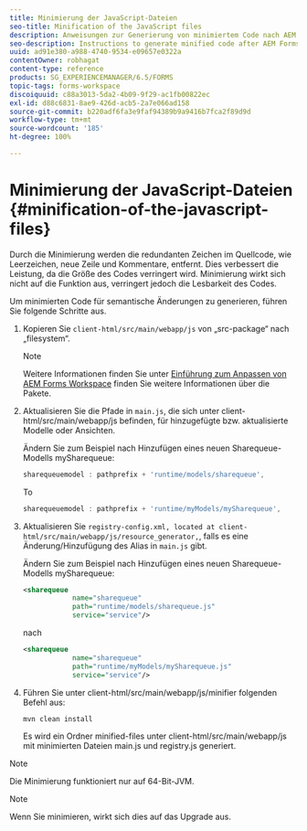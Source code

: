 ```yaml
---
title: Minimierung der JavaScript-Dateien
seo-title: Minification of the JavaScript files
description: Anweisungen zur Generierung von minimiertem Code nach AEM Forms Workspace-Anpassungen zur Optimierung der JS-Dateien für das Web.
seo-description: Instructions to generate minified code after AEM Forms workspace customizations to optimize the JS files for the web.
uuid: ad91e380-a988-4740-9534-e09657e0322a
contentOwner: robhagat
content-type: reference
products: SG_EXPERIENCEMANAGER/6.5/FORMS
topic-tags: forms-workspace
discoiquuid: c88a3013-5da2-4b09-9f29-ac1fb00822ec
exl-id: d88c6831-8ae9-426d-acb5-2a7e066ad158
source-git-commit: b220adf6fa3e9faf94389b9a9416b7fca2f89d9d
workflow-type: tm+mt
source-wordcount: '185'
ht-degree: 100%

---
```


# Minimierung der JavaScript-Dateien {#minification-of-the-javascript-files}

Durch die Minimierung werden die redundanten Zeichen im Quellcode, wie Leerzeichen, neue Zeile und Kommentare, entfernt. Dies verbessert die Leistung, da die Größe des Codes verringert wird. Minimierung wirkt sich nicht auf die Funktion aus, verringert jedoch die Lesbarkeit des Codes.

Um minimierten Code für semantische Änderungen zu generieren, führen Sie folgende Schritte aus.

1. Kopieren Sie `client-html/src/main/webapp/js` von „src-package“ nach „filesystem“.

   >[!NOTE]
   >
   >Weitere Informationen finden Sie unter [Einführung zum Anpassen von AEM Forms Workspace](/help/forms/using/introduction-customizing-html-workspace.md) finden Sie weitere Informationen über die Pakete.

1. Aktualisieren Sie die Pfade in `main.js`, die sich unter client-html/src/main/webapp/js befinden, für hinzugefügte bzw. aktualisierte Modelle oder Ansichten.

   Ändern Sie zum Beispiel nach Hinzufügen eines neuen Sharequeue-Modells mySharequeue:

   ```javascript
   sharequeuemodel : pathprefix + 'runtime/models/sharequeue',
   ```

   To

   ```javascript
   sharequeuemodel : pathprefix + 'runtime/myModels/mySharequeue',
   ```

1. Aktualisieren Sie `registry-config.xml, located at client-html/src/main/webapp/js/resource_generator,`, falls es eine Änderung/Hinzufügung des Alias in `main.js` gibt.

   Ändern Sie zum Beispiel nach Hinzufügen eines neuen Sharequeue-Modells mySharequeue:

   ```xml
   <sharequeue
               name="sharequeue"
               path="runtime/models/sharequeue.js"
               service="service"/>
   ```

   nach

   ```xml
   <sharequeue
               name="sharequeue"
               path="runtime/myModels/mySharequeue.js"
               service="service"/>
   ```

1. Führen Sie unter client-html/src/main/webapp/js/minifier folgenden Befehl aus:

   ```shell
   mvn clean install
   ```

   Es wird ein Ordner minified-files unter client-html/src/main/webapp/js mit minimierten Dateien main.js und registry.js generiert.

>[!NOTE]
>
>Die Minimierung funktioniert nur auf 64-Bit-JVM.

>[!NOTE]
>
>Wenn Sie minimieren, wirkt sich dies auf das Upgrade aus.
